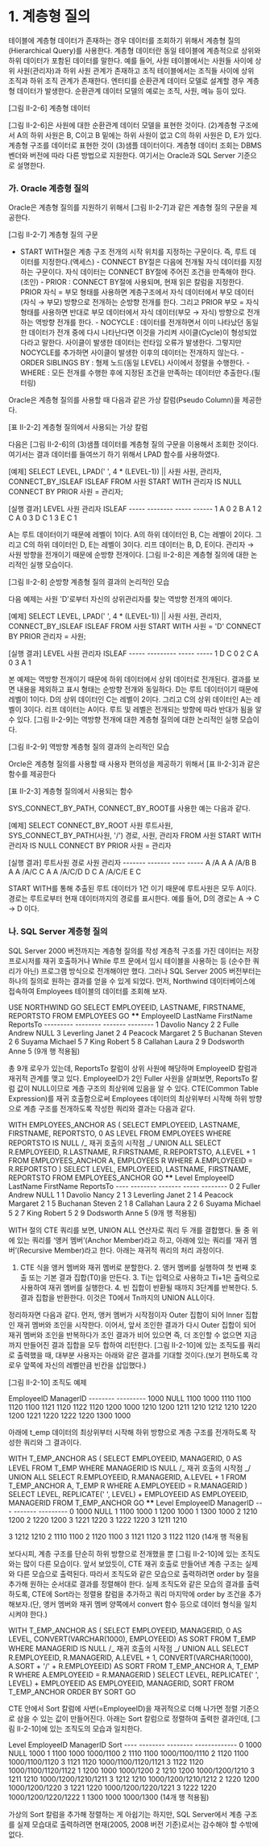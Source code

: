 # 1. 계층형 질의

테이블에 계층형 데이터가 존재하는 경우 데이터를 조회하기 위해서 계층형 질의(Hierarchical Query)를 사용한다. 계층형 데이터란 동일 테이블에 계층적으로 상위와 하위 데이터가 포함된 데이터를 말한다. 예를 들어, 사원 테이블에서는 사원들 사이에 상위 사원(관리자)과 하위 사원 관계가 존재하고 조직 테이블에서는 조직들 사이에 상위 조직과 하위 조직 관계가 존재한다. 엔터티를 순환관계 데이터 모델로 설계할 경우 계층형 데이터가 발생한다. 순환관계 데이터 모델의 예로는 조직, 사원, 메뉴 등이 있다.

[그림 Ⅱ-2-6] 계층형 데이터

[그림 Ⅱ-2-6]은 사원에 대한 순환관계 데이터 모델을 표현한 것이다. (2)계층형 구조에서 A의 하위 사원은 B, C이고 B 밑에는 하위 사원이 없고 C의 하위 사원은 D, E가 있다. 계층형 구조를 데이터로 표현한 것이 (3)샘플 데이터이다. 계층형 데이터 조회는 DBMS 벤더와 버전에 따라 다른 방법으로 지원한다. 여기서는 Oracle과 SQL Server 기준으로 설명한다.

### 가. Oracle 계층형 질의

Oracle은 계층형 질의를 지원하기 위해서 [그림 Ⅱ-2-7]과 같은 계층형 질의 구문을 제공한다.

[그림 Ⅱ-2-7] 계층형 질의 구문

- START WITH절은 계층 구조 전개의 시작 위치를 지정하는 구문이다. 즉, 루트 데이터를 지정한다.(액세스) - CONNECT BY절은 다음에 전개될 자식 데이터를 지정하는 구문이다. 자식 데이터는 CONNECT BY절에 주어진 조건을 만족해야 한다.(조인) - PRIOR : CONNECT BY절에 사용되며, 현재 읽은 칼럼을 지정한다. PRIOR 자식 = 부모 형태를 사용하면 계층구조에서 자식 데이터에서 부모 데이터(자식 → 부모) 방향으로 전개하는 순방향 전개를 한다. 그리고 PRIOR 부모 = 자식 형태를 사용하면 반대로 부모 데이터에서 자식 데이터(부모 → 자식) 방향으로 전개하는 역방향 전개를 한다. - NOCYCLE : 데이터를 전개하면서 이미 나타났던 동일한 데이터가 전개 중에 다시 나타난다면 이것을 가리켜 사이클(Cycle)이 형성되었다라고 말한다. 사이클이 발생한 데이터는 런타임 오류가 발생한다. 그렇지만 NOCYCLE를 추가하면 사이클이 발생한 이후의 데이터는 전개하지 않는다. - ORDER SIBLINGS BY : 형제 노드(동일 LEVEL) 사이에서 정렬을 수행한다. - WHERE : 모든 전개를 수행한 후에 지정된 조건을 만족하는 데이터만 추출한다.(필터링)

Oracle은 계층형 질의를 사용할 때 다음과 같은 가상 칼럼(Pseudo Column)을 제공한다.

[표 Ⅱ-2-2] 계층형 질의에서 사용되는 가상 칼럼

다음은 [그림 Ⅱ-2-6]의 (3)샘플 데이터를 계층형 질의 구문을 이용해서 조회한 것이다. 여기서는 결과 데이터를 들여쓰기 하기 위해서 LPAD 함수를 사용하였다.

[예제] SELECT LEVEL, LPAD(' ', 4 \* (LEVEL-1)) || 사원 사원, 관리자, CONNECT_BY_ISLEAF ISLEAF FROM 사원 START WITH 관리자 IS NULL CONNECT BY PRIOR 사원 = 관리자;

[실행 결과] LEVEL 사원 관리자 ISLEAF ----- -------- ----- ------ 1 A 0 2 B A 1 2 C A 0 3 D C 1 3 E C 1

A는 루트 데이터이기 때문에 레벨이 1이다. A의 하위 데이터인 B, C는 레벨이 2이다. 그리고 C의 하위 데이터인 D, E는 레벨이 3이다. 리프 데이터는 B, D, E이다. 관리자 → 사원 방향을 전개이기 때문에 순방향 전개이다. [그림 Ⅱ-2-8]은 계층형 질의에 대한 논리적인 실행 모습이다.

[그림 Ⅱ-2-8] 순방향 계층형 질의 결과의 논리적인 모습

다음 예제는 사원 'D'로부터 자신의 상위관리자를 찾는 역방향 전개의 예이다.

[예제] SELECT LEVEL, LPAD(' ', 4 \* (LEVEL-1)) || 사원 사원, 관리자, CONNECT_BY_ISLEAF ISLEAF FROM 사원 START WITH 사원 = 'D' CONNECT BY PRIOR 관리자 = 사원;

[실행 결과] LEVEL 사원 관리자 ISLEAF ----- --------- ----- ----- 1 D C 0 2 C A 0 3 A 1

본 예제는 역방향 전개이기 때문에 하위 데이터에서 상위 데이터로 전개된다. 결과를 보면 내용을 제외하고 표시 형태는 순방향 전개와 동일하다. D는 루트 데이터이기 때문에 레벨이 1이다. D의 상위 데이터인 C는 레벨이 2이다. 그리고 C의 상위 데이터인 A는 레벨이 3이다. 리프 데이터는 A이다. 루트 및 레벨은 전개되는 방향에 따라 반대가 됨을 알 수 있다. [그림 Ⅱ-2-9]는 역방향 전개에 대한 계층형 질의에 대한 논리적인 실행 모습이다.

[그림 Ⅱ-2-9] 역방향 계층형 질의 결과의 논리적인 모습

Orcle은 계층형 질의를 사용할 때 사용자 편의성을 제공하기 위해서 [표 Ⅱ-2-3]과 같은 함수를 제공한다

[표 Ⅱ-2-3] 계층형 질의에서 사용되는 함수

SYS_CONNECT_BY_PATH, CONNECT_BY_ROOT를 사용한 예는 다음과 같다.

[예제] SELECT CONNECT_BY_ROOT 사원 루트사원, SYS_CONNECT_BY_PATH(사원, '/') 경로, 사원, 관리자 FROM 사원 START WITH 관리자 IS NULL CONNECT BY PRIOR 사원 = 관리자

[실행 결과] 루트사원 경로 사원 관리자 ------- ------- ---- ----- A /A A A /A/B B A A /A/C C A A /A/C/D D C A /A/C/E E C

START WITH를 통해 추출된 루트 데이터가 1건 이기 때문에 루트사원은 모두 A이다. 경로는 루트로부터 현재 데이터까지의 경로를 표시한다. 예를 들어, D의 경로는 A → C → D 이다.

### 나. SQL Server 계층형 질의

SQL Server 2000 버전까지는 계층형 질의를 작성 계층적 구조를 가진 데이터는 저장 프로시저를 재귀 호출하거나 While 루프 문에서 임시 테이블을 사용하는 등 (순수한 쿼리가 아닌) 프로그램 방식으로 전개해야만 했다. 그러나 SQL Server 2005 버전부터는 하나의 질의로 원하는 결과를 얻을 수 있게 되었다. 먼저, Northwind 데이터베이스에 접속하여 Employees 테이블의 데이터를 조회해 보자.

USE NORTHWIND GO SELECT EMPLOYEEID, LASTNAME, FIRSTNAME, REPORTSTO FROM EMPLOYEES GO ************************************\*\************************************* EmployeeID LastName FirstName ReportsTo --------- -------- ------- -------- 1 Davolio Nancy 2 2 Fulle Andrew NULL 3 Leverling Janet 2 4 Peacock Margaret 2 5 Buchanan Steven 2 6 Suyama Michael 5 7 King Robert 5 8 Callahan Laura 2 9 Dodsworth Anne 5 (9개 행 적용됨)

총 9개 로우가 있는데, ReportsTo 칼럼이 상위 사원에 해당하며 EmployeeID 칼럼과 재귀적 관계를 맺고 있다. EmployeeID가 2인 Fuller 사원을 살펴보면, ReportsTo 칼럼 값이 NULL이므로 계층 구조의 최상위에 있음을 알 수 있다. CTE(Common Table Expression)를 재귀 호출함으로써 Employees 데이터의 최상위부터 시작해 하위 방향으로 계층 구조를 전개하도록 작성한 쿼리와 결과는 다음과 같다.

WITH EMPLOYEES_ANCHOR AS ( SELECT EMPLOYEEID, LASTNAME, FIRSTNAME, REPORTSTO, 0 AS LEVEL FROM EMPLOYEES WHERE REPORTSTO IS NULL /_ 재귀 호출의 시작점 _/ UNION ALL SELECT R.EMPLOYEEID, R.LASTNAME, R.FIRSTNAME, R.REPORTSTO, A.LEVEL + 1 FROM EMPLOYEES_ANCHOR A, EMPLOYEES R WHERE A.EMPLOYEEID = R.REPORTSTO ) SELECT LEVEL, EMPLOYEEID, LASTNAME, FIRSTNAME, REPORTSTO FROM EMPLOYEES_ANCHOR GO ************************************\*\************************************* Level EmployeeID LastName FirstName ReportsTo ---- -------- ------- ----- -------- 0 2 Fuller Andrew NULL 1 1 Davolio Nancy 2 1 3 Leverling Janet 2 1 4 Peacock Margaret 2 1 5 Buchanan Steven 2 1 8 Callahan Laura 2 2 6 Suyama Michael 5 2 7 King Robert 5 2 9 Dodsworth Anne 5 (9개 행 적용됨)

WITH 절의 CTE 쿼리를 보면, UNION ALL 연산자로 쿼리 두 개를 결합했다. 둘 중 위에 있는 쿼리를 ‘앵커 멤버’(Anchor Member)라고 하고, 아래에 있는 쿼리를 ‘재귀 멤버’(Recursive Member)라고 한다. 아래는 재귀적 쿼리의 처리 과정이다.

1. CTE 식을 앵커 멤버와 재귀 멤버로 분할한다. 2. 앵커 멤버를 실행하여 첫 번째 호출 또는 기본 결과 집합(T0)을 만든다. 3. Ti는 입력으로 사용하고 Ti+1은 출력으로 사용하여 재귀 멤버를 실행한다. 4. 빈 집합이 반환될 때까지 3단계를 반복한다. 5. 결과 집합을 반환한다. 이것은 T0에서 Tn까지의 UNION ALL이다.

정리하자면 다음과 같다. 먼저, 앵커 멤버가 시작점이자 Outer 집합이 되어 Inner 집합인 재귀 멤버와 조인을 시작한다. 이어서, 앞서 조인한 결과가 다시 Outer 집합이 되어 재귀 멤버와 조인을 반복하다가 조인 결과가 비어 있으면 즉, 더 조인할 수 없으면 지금까지 만들어진 결과 집합을 모두 합하여 리턴한다. [그림 Ⅱ-2-10]에 있는 조직도를 쿼리로 출력했을 때, 대부분 사용자는 아래와 같은 결과를 기대할 것이다.(보기 편하도록 각 로우 앞쪽에 자신의 레벨만큼 빈칸을 삽입했다.)

[그림 Ⅱ-2-10] 조직도 예제

EmployeeID ManagerID -------- --------- 1000 NULL 1100 1000 1110 1100 1120 1100 1121 1120 1122 1120 1200 1000 1210 1200 1211 1210 1212 1210 1220 1200 1221 1220 1222 1220 1300 1000

아래에 t_emp 데이터의 최상위부터 시작해 하위 방향으로 계층 구조를 전개하도록 작성한 쿼리와 그 결과이다.

WITH T_EMP_ANCHOR AS ( SELECT EMPLOYEEID, MANAGERID, 0 AS LEVEL FROM T_EMP WHERE MANAGERID IS NULL /_ 재귀 호출의 시작점 _/ UNION ALL SELECT R.EMPLOYEEID, R.MANAGERID, A.LEVEL + 1 FROM T_EMP_ANCHOR A, T_EMP R WHERE A.EMPLOYEEID = R.MANAGERID ) SELECT LEVEL, REPLICATE(' ', LEVEL) + EMPLOYEEID AS EMPLOYEEID, MANAGERID FROM T_EMP_ANCHOR GO ************************************\*\************************************* Level EmployeeID ManagerID --- ------- --------- 0 1000 NULL 1 1100 1000 1 1200 1000 1 1300 1000 2 1210 1200 2 1220 1200 3 1221 1220 3 1222 1220 3 1211 1210

3 1212 1210 2 1110 1100 2 1120 1100 3 1121 1120 3 1122 1120 (14개 행 적용됨

보다시피, 계층 구조를 단순히 하위 방향으로 전개했을 뿐 [그림 Ⅱ-2-10]에 있는 조직도와는 많이 다른 모습이다. 앞서 보았듯이, CTE 재귀 호출로 만들어낸 계층 구조는 실제와 다른 모습으로 출력된다. 따라서 조직도와 같은 모습으로 출력하려면 order by 절을 추가해 원하는 순서대로 결과를 정렬해야 한다. 실제 조직도와 같은 모습의 결과를 출력하도록, CTE에 Sort라는 정렬용 칼럼을 추가하고 쿼리 마지막에 order by 조건을 추가해보자.(단, 앵커 멤버와 재귀 멤버 양쪽에서 convert 함수 등으로 데이터 형식을 일치시켜야 한다.)

WITH T_EMP_ANCHOR AS ( SELECT EMPLOYEEID, MANAGERID, 0 AS LEVEL, CONVERT(VARCHAR(1000), EMPLOYEEID) AS SORT FROM T_EMP WHERE MANAGERID IS NULL /_ 재귀 호출의 시작점 _/ UNION ALL SELECT R.EMPLOYEEID, R.MANAGERID, A.LEVEL + 1, CONVERT(VARCHAR(1000), A.SORT + '/' + R.EMPLOYEEID) AS SORT FROM T_EMP_ANCHOR A, T_EMP R WHERE A.EMPLOYEEID = R.MANAGERID ) SELECT LEVEL, REPLICATE(' ', LEVEL) + EMPLOYEEID AS EMPLOYEEID, MANAGERID, SORT FROM T_EMP_ANCHOR ORDER BY SORT GO

CTE 안에서 Sort 칼럼에 사번(=EmployeeID)을 재귀적으로 더해 나가면 정렬 기준으로 삼을 수 있는 값이 만들어진다. 아래는 Sort 칼럼으로 정렬하여 출력한 결과인데, [그림 Ⅱ-2-10]에 있는 조직도의 모습과 일치한다.

Level EmployeeID ManagerID Sort ---- -------- -------- ------------- 0 1000 NULL 1000 1 1100 1000 1000/1100 2 1110 1100 1000/1100/1110 2 1120 1100 1000/1100/1120 3 1121 1120 1000/1100/1120/1121 3 1122 1120 1000/1100/1120/1122 1 1200 1000 1000/1200 2 1210 1200 1000/1200/1210 3 1211 1210 1000/1200/1210/1211 3 1212 1210 1000/1200/1210/1212 2 1220 1200 1000/1200/1220 3 1221 1220 1000/1200/1220/1221 3 1222 1220 1000/1200/1220/1222 1 1300 1000 1000/1300 (14개 행 적용됨)

가상의 Sort 칼럼을 추가해 정렬하는 게 아쉽기는 하지만, SQL Server에서 계층 구조를 실제 모습대로 출력하려면 현재(2005, 2008 버전 기준)로서는 감수해야 할 수밖에 없다.
